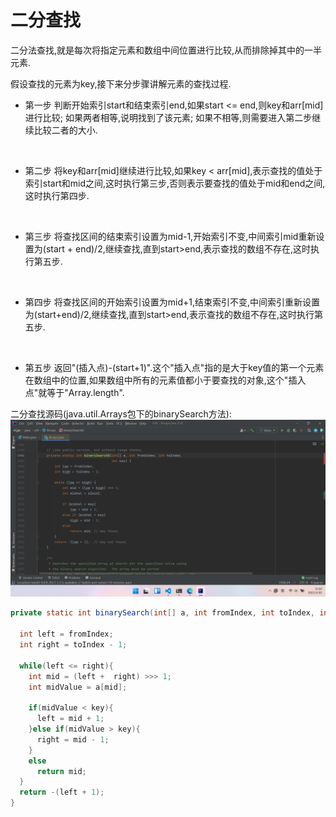 # 二分查找

二分法查找,就是每次将指定元素和数组中间位置进行比较,从而排除掉其中的一半元素.

假设查找的元素为key,接下来分步骤讲解元素的查找过程.

- 第一步
  判断开始索引start和结束索引end,如果start <= end,则key和arr\[mid]进行比较; 如果两者相等,说明找到了该元素; 如果不相等,则需要进入第二步继续比较二者的大小.

<br/>

- 第二步
  将key和arr\[mid]继续进行比较,如果key < arr\[mid],表示查找的值处于索引start和mid之间,这时执行第三步,否则表示要查找的值处于mid和end之间,这时执行第四步.

<br/>

- 第三步
  将查找区间的结束索引设置为mid-1,开始索引不变,中间索引mid重新设置为(start + end)/2,继续查找,直到start>end,表示查找的数组不存在,这时执行第五步.

<br/>

- 第四步
  将查找区间的开始索引设置为mid+1,结束索引不变,中间索引重新设置为(start+end)/2,继续查找,直到start>end,表示查找的数组不存在,这时执行第五步.

<br/>

- 第五步
  返回"(插入点)-(start+1)".这个"插入点"指的是大于key值的第一个元素在数组中的位置,如果数组中所有的元素值都小于要查找的对象,这个"插入点"就等于"Array.length".
  
二分查找源码(java.util.Arrays包下的binarySearch方法):
![二分查找源码](/images/java/二分查找源码.png)

```java
private static int binarySearch(int[] a, int fromIndex, int toIndex, int key){

  int left = fromIndex;
  int right = toIndex - 1;
  
  while(left <= right){
    int mid = (left +  right) >>> 1;
    int midValue = a[mid];

    if(midValue < key){
      left = mid + 1;
    }else if(midValue > key){
      right = mid - 1;
    }
    else
      return mid;
  }
  return -(left + 1);
}
```
